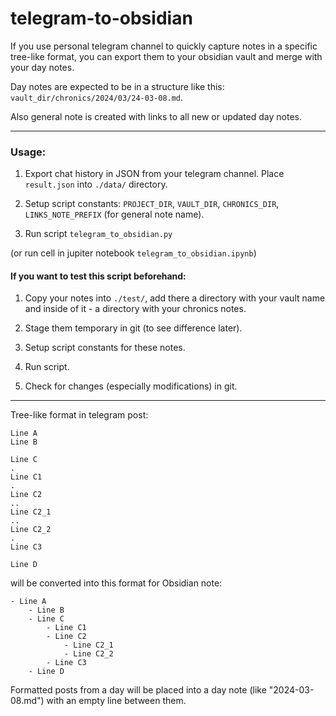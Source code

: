 
# telegram-to-obsidian

If you use personal telegram channel to quickly capture notes in a specific tree-like format, you can export them to your obsidian vault and merge with your day notes.

Day notes are expected to be in a structure like this: `vault_dir/chronics/2024/03/24-03-08.md`.

Also general note is created with links to all new or updated day notes.

---

### Usage:

1) Export chat history in JSON from your telegram channel. Place `result.json` into `./data/` directory.

2) Setup script constants: `PROJECT_DIR`, `VAULT_DIR`, `CHRONICS_DIR`, `LINKS_NOTE_PREFIX` (for general note name).

3) Run script `telegram_to_obsidian.py`

(or run cell in jupiter notebook `telegram_to_obsidian.ipynb`)


#### If you want to test this script beforehand:
1) Copy your notes into `./test/`, add there a directory with your vault name and inside of it - a directory with your chronics notes.

2) Stage them temporary in git (to see difference later).

3) Setup script constants for these notes.

4) Run script.

5) Check for changes (especially modifications) in git.

---

Tree-like format in telegram post:
```
Line A
Line B

Line C
.
Line C1
.
Line C2
..
Line C2_1
..
Line C2_2
.
Line C3

Line D
```


will be converted into this format for Obsidian note:
```
- Line A
    - Line B
    - Line C
        - Line C1
        - Line C2
            - Line C2_1 
            - Line C2_2
        - Line C3
    - Line D
```

Formatted posts from a day will be placed into a day note (like "2024-03-08.md") with an empty line between them. 